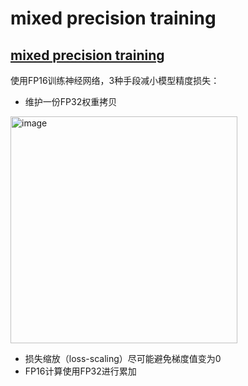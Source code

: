 # mixed precision training
## [mixed precision training](https://openreview.net/pdf?id=r1gs9JgRZ)
使用FP16训练神经网络，3种手段减小模型精度损失：
- 维护一份FP32权重拷贝
<img width="363" alt="image" src="https://github.com/zhangjun/paper-reading/assets/1312389/1ccfefc7-b0fe-4d91-86c7-dde62d0f8d1c">

- 损失缩放（loss-scaling）尽可能避免梯度值变为0
- FP16计算使用FP32进行累加
